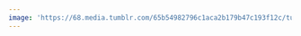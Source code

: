 ```yaml
---
image: 'https://68.media.tumblr.com/65b54982796c1aca2b179b47c193f12c/tumblr_o8t0svkApD1tbdx3so1_1280.jpg'
---
```


